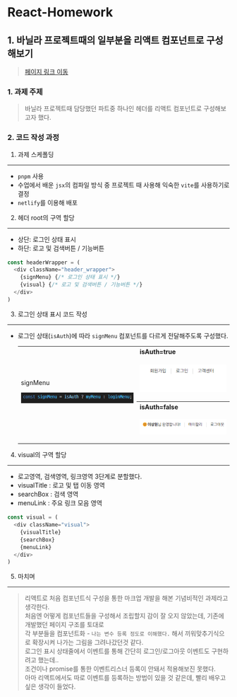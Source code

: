 # React-Homework

## 1. 바닐라 프로젝트때의 일부분을 리액트 컴포넌트로 구성해보기
> [페이지 링크 이동](https://react-sang01.netlify.app/)


### 1. 과제 주제
> 바닐라 프로젝트때 담당했던 파트중 하나인 헤더를 리액트 컴포넌트로 구성해보고자 했다.

### 2. 코드 작성 과정

1) 과제 스케폴딩
---
- `pnpm` 사용
- 수업에서 배운 `jsx`의 컴파일 방식 중 프로젝트 때 사용해 익숙한 `vite`를 사용하기로 결정
- `netlify`를 이용해 배포

2) 헤더 root의 구역 할당
---
- 상단: 로그인 상태 표시
- 하단: 로고 및 검색버튼 / 기능버튼
```js
const headerWrapper = (
  <div className="header_wrapper">
    {signMenu} {/* 로그인 상태 표시 */}
    {visual} {/* 로고 및 검색버튼 / 기능버튼 */}
  </div>
)
```

3) 로그인 상태 표시 코드 작성
---
- 로그인 상태(`isAuth`)에 따라 `signMenu` 컴포넌트를 다르게 전달해주도록 구성했다.

  <table>
    <tr>
      <td rowspan="4">
        signMenu<br />

  ![signmenu](./screenshots/signMenu.png)
      </td>
      <th>isAuth=true</th>
    </tr>
    <td>
      
  ![auth_false](./screenshots/isAuth-false.png)
    </td>
    <tr>
      <th>isAuth=false</th>
    </tr>
      <td>
        
  ![auth_true](./screenshots/isAuth-true.png)
    </td>  
  
  </table>  


4) visual의 구역 할당
---
- 로고영역, 검색영역, 링크영역 3단계로 분할했다.
- visualTitle : 로고 및 탭 이동 영역
- searchBox : 검색 영역
- menuLink : 주요 링크 모음 영역
```js
const visual = (
  <div className="visual">
    {visualTitle}
    {searchBox}
    {menuLink}
  </div>
)
```

5) 마치며
---
> 리액트로 처음 컴포넌트식 구성을 통한 마크업 개발을 해본 기념비적인 과제라고 생각한다. <br />
> 처음엔 어떻게 컴포넌트들을 구성해서 조립할지 감이 잘 오지 않았는데, 기존에 개발했던 페이지 구조를 토대로 <br />
> 각 부분들을 컴포넌트화 - `나는 변수 등록 정도로 이해했다.` 해서 끼워맞추기식으로 확장시켜 나가는 그림을 그려나갔던것 같다.<br />
> 로그인 표시 상태줄에서 이벤트를 통해 간단히 로그인/로그아웃 이벤트도 구현하려고 했는데.. <br />
> 조건이나 promise를 통한 이벤트리스너 등록이 안돼서 적용해보진 못했다. <br />
> 아마 리액트에서도 따로 이벤트를 등록하는 방법이 있을 것 같은데, 빨리 배우고 싶은 생각이 들었다.
